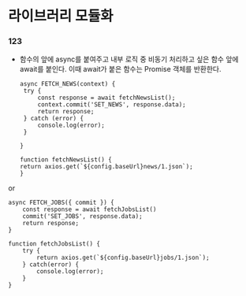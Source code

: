# 라이브러리 모듈화

### 123
 - 함수의 앞에 async를 붙여주고 내부 로직 중 비동기 처리하고 싶은 함수 앞에 await를 붙인다. 이때 await가 붙은 함수는 Promise 객체를 반환한다.
 
       async FETCH_NEWS(context) {
        try {
            const response = await fetchNewsList();
            context.commit('SET_NEWS', response.data);
            return response;
        } catch (error) {
            console.log(error);
        }
        
       }
       
       function fetchNewsList() {
       return axios.get(`${config.baseUrl}news/1.json`);
       }

or

    async FETCH_JOBS({ commit }) {
        const response = await fetchJobsList()
        commit('SET_JOBS', response.data);
        return response;
    }

    function fetchJobsList() {
        try {
            return axios.get(`${config.baseUrl}jobs/1.json`);
        } catch(error) {
            console.log(error);
        }
    }
